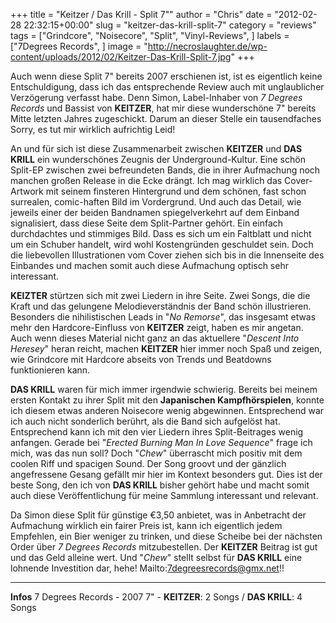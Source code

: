 +++
title = "Keitzer / Das Krill - Split 7\""
author = "Chris"
date = "2012-02-28 22:32:15+00:00"
slug = "keitzer-das-krill-split-7"
category = "reviews"
tags = ["Grindcore", "Noisecore", "Split", "Vinyl-Reviews", ]
labels = ["7Degrees Records", ]
image = "http://necroslaughter.de/wp-content/uploads/2012/02/Keitzer-Das-Krill-Split-7.jpg"
+++

Auch wenn diese Split 7" bereits 2007 erschienen ist, ist es eigentlich keine Entschuldigung, dass ich das entsprechende Review auch mit unglaublicher Verzögerung verfasst habe. Denn Simon, Label-Inhaber von _7 Degrees Records_ und Bassist von **KEITZER**, hat mir diese wunderschöne 7" bereits Mitte letzten Jahres zugeschickt. Darum an dieser Stelle ein tausendfaches Sorry, es tut mir wirklich aufrichtig Leid!

An und für sich ist diese Zusammenarbeit zwischen **KEITZER** und **DAS KRILL** ein wunderschönes Zeugnis der Underground-Kultur. Eine schön Split-EP zwischen zwei befreundeten Bands, die in ihrer Aufmachung noch manchen großen Release in die Ecke drängt. Ich mag wirklich das Cover-Artwork mit seinem finsteren Hintergrund und dem schönen, fast schon surrealen, comic-haften Bild im Vordergrund. Und auch das Detail, wie jeweils einer der beiden Bandnamen spiegelverkehrt auf dem Einband signalisiert, dass diese Seite dem Split-Partner gehört. Ein einfach durchdachtes und stimmiges Bild. Dass es sich um ein Faltblatt und nicht um ein Schuber handelt, wird wohl Kostengründen geschuldet sein. Doch die liebevollen Illustrationen vom Cover ziehen sich bis in die Innenseite des Einbandes und machen somit auch diese Aufmachung optisch sehr interessant.

**KEIZTER** stürtzen sich mit zwei Liedern in ihre Seite. Zwei Songs, die die Kraft und das gelungene Melodieverständnis der Band schön illustrieren. Besonders die nihilistischen Leads in "_No Remorse_", das insgesamt etwas mehr den Hardcore-Einfluss von **KEITZER** zeigt, haben es mir angetan. Auch wenn dieses Material nicht ganz an das aktuellere "_Descent Into Heresey_" heran reicht, machen **KEITZER** hier immer noch Spaß und zeigen, wie Grindcore mit Hardcore abseits von Trends und Beatdowns funktionieren kann.

**DAS KRILL** waren für mich immer irgendwie schwierig. Bereits bei meinem ersten Kontakt zu ihrer Split mit den **Japanischen Kampfhörspielen**, konnte ich diesem etwas anderen Noisecore wenig abgewinnen. Entsprechend war ich auch nicht sonderlich berührt, als die Band sich aufgelöst hat. Entsprechend kann ich mit den vier Liedern ihres Split-Beitrages wenig anfangen. Gerade bei "_Erected Burning Man In Love Sequence_" frage ich mich, was das nun soll? Doch "_Chew_" überrascht mich positiv mit dem coolen Riff und spacigen Sound. Der Song groovt und der gänzlich angefressene Gesang gefällt mir hier im Kontext besonders gut. Dies ist der beste Song, den ich von **DAS KRILL** bisher gehört habe und macht somit auch diese Veröffentlichung für meine Sammlung interessant und relevant.

Da Simon diese Split für günstige €3,50 anbietet, was in Anbetracht der Aufmachung wirklich ein fairer Preis ist, kann ich eigentlich jedem Empfehlen, ein Bier weniger zu trinken, und diese Scheibe bei der nächsten Order über _7 Degrees Records_ mitzubestellen. Der **KEITZER** Beitrag ist gut und das Geld alleine wert. Und "_Chew_" stellt selbst für **DAS KRILL** eine lohnende Investition dar, hehe! Mailto:<a href="mailto:7degreesrecords@gmx.net">7degreesrecords@gmx.net</a>!!



---
**Infos**
7 Degrees Records - 2007
7" - **KEITZER**: 2 Songs / **DAS KRILL**: 4 Songs
